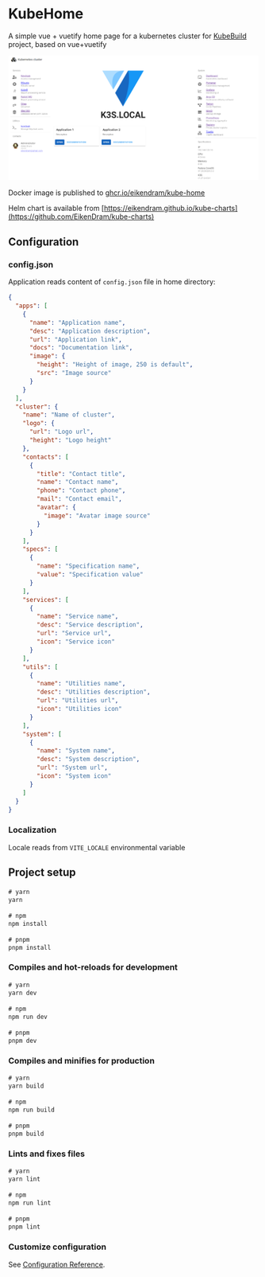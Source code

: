 # KubeHome

A simple vue + vuetify home page for a kubernetes cluster for [KubeBuild](https://github.com/EikenDram/kube-build) project, based on vue+vuetify

![site example](docs/site.png)

Docker image is published to [ghcr.io/eikendram/kube-home](https://github.com/EikenDram/kube-home/pkgs/container/kube-home)

Helm chart is available from [https://eikendram.github.io/kube-charts](https://github.com/EikenDram/kube-charts)

## Configuration

### config.json

Application reads content of `config.json` file in home directory:

```json
{
  "apps": [
    {
      "name": "Application name",
      "desc": "Application description",
      "url": "Application link",
      "docs": "Documentation link",
      "image": {
        "height": "Height of image, 250 is default",
        "src": "Image source"
      }
    }
  ],
  "cluster": {
    "name": "Name of cluster",
    "logo": {
      "url": "Logo url",
      "height": "Logo height"
    },
    "contacts": [
      {
        "title": "Contact title",
        "name": "Contact name",
        "phone": "Contact phone",
        "mail": "Contact email",
        "avatar": {
          "image": "Avatar image source"
        }
      }
    ],
    "specs": [
      {
        "name": "Specification name",
        "value": "Specification value"
      }
    ],
    "services": [
      {
        "name": "Service name",
        "desc": "Service description",
        "url": "Service url",
        "icon": "Service icon"
      }
    ],
    "utils": [
      {
        "name": "Utilities name",
        "desc": "Utilities description",
        "url": "Utilities url",
        "icon": "Utilities icon"
      }
    ],
    "system": [
      {
        "name": "System name",
        "desc": "System description",
        "url": "System url",
        "icon": "System icon"
      }
    ]
  }
}
```

### Localization

Locale reads from `VITE_LOCALE` environmental variable

## Project setup

```
# yarn
yarn

# npm
npm install

# pnpm
pnpm install
```

### Compiles and hot-reloads for development

```
# yarn
yarn dev

# npm
npm run dev

# pnpm
pnpm dev
```

### Compiles and minifies for production

```
# yarn
yarn build

# npm
npm run build

# pnpm
pnpm build
```

### Lints and fixes files

```
# yarn
yarn lint

# npm
npm run lint

# pnpm
pnpm lint
```

### Customize configuration

See [Configuration Reference](https://vitejs.dev/config/).
